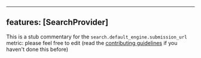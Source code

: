 
---
features: [SearchProvider]
---

This is a stub commentary for the `search.default_engine.submission_url` metric: please feel free to edit (read the
[contributing guidelines](https://github.com/mozilla/glean-annotations/blob/main/CONTRIBUTING.md)
if you haven't done this before)
